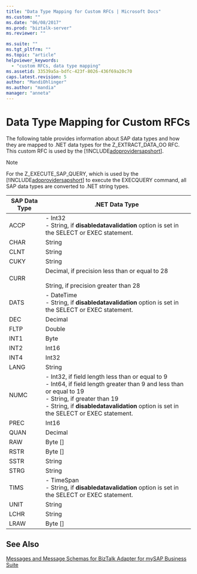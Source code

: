 ```yaml
---
title: "Data Type Mapping for Custom RFCs | Microsoft Docs"
ms.custom: ""
ms.date: "06/08/2017"
ms.prod: "biztalk-server"
ms.reviewer: ""

ms.suite: ""
ms.tgt_pltfrm: ""
ms.topic: "article"
helpviewer_keywords: 
  - "custom RFCs, data type mapping"
ms.assetid: 33539a5a-bdfc-423f-8026-436f69a20c70
caps.latest.revision: 5
author: "MandiOhlinger"
ms.author: "mandia"
manager: "anneta"
---
```

# Data Type Mapping for Custom RFCs
The following table provides information about SAP data types and how they are mapped to .NET data types for the Z_EXTRACT_DATA_OO RFC. This custom RFC is used by the [!INCLUDE[adoprovidersapshort](../../includes/adoprovidersapshort-md.md)].  
  
> [!NOTE]
>  For the Z_EXECUTE_SAP_QUERY, which is used by the [!INCLUDE[adoprovidersapshort](../../includes/adoprovidersapshort-md.md)] to execute the EXECQUERY command, all SAP data types are converted to .NET string types.  
  
|SAP Data Type|.NET Data Type|  
|-------------------|--------------------|  
|ACCP|-   Int32<br />-   String, if **disabledatavalidation** option is set in the SELECT or EXEC statement.|  
|CHAR|String|  
|CLNT|String|  
|CUKY|String|  
|CURR|Decimal, if precision less than or equal to 28<br /><br /> String, if precision greater than 28|  
|DATS|-   DateTime<br />-   String, if **disabledatavalidation** option is set in the SELECT or EXEC statement.|  
|DEC|Decimal|  
|FLTP|Double|  
|INT1|Byte|  
|INT2|Int16|  
|INT4|Int32|  
|LANG|String|  
|NUMC|-   Int32, if field length less than or equal to 9<br />-   Int64, if field length greater than 9 and less than or equal to 19<br />-   String, if greater than 19<br />-   String, if **disabledatavalidation** option is set in the SELECT or EXEC statement.|  
|PREC|Int16|  
|QUAN|Decimal|  
|RAW|Byte []|  
|RSTR|Byte []|  
|SSTR|String|  
|STRG|String|  
|TIMS|-   TimeSpan<br />-   String, if **disabledatavalidation** option is set in the SELECT or EXEC statement.|  
|UNIT|String|  
|LCHR|String|  
|LRAW|Byte []|  
  
## See Also  
 [Messages and Message Schemas for BizTalk Adapter for mySAP Business Suite](../../adapters-and-accelerators/adapter-sap/messages-and-message-schemas-for-biztalk-adapter-for-mysap-business-suite.md)